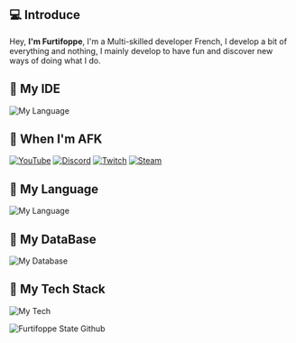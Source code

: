 ## 💻 Introduce
Hey,
**I'm Furtifoppe**, I'm a Multi-skilled developer French, I develop a bit of everything and nothing, I mainly develop to have fun and discover new ways of doing what I do.


## 📌 __**My IDE**__
![My Language](https://skillicons.dev/icons?i=vscode,visualstudio)

## 🔌​ __**When I'm AFK**__

[![YouTube](https://img.shields.io/badge/YouTube-%23FF0000.svg?style=for-the-badge&logo=YouTube&logoColor=white)](https://youtube.com/@furtifoppe3871)
[![Discord](https://img.shields.io/badge/Discord-%235865F2.svg?style=for-the-badge&logo=discord&logoColor=white)](http://discord.rnd-rev.fr)
[![Twitch](https://img.shields.io/badge/Twitch-%239146FF.svg?style=for-the-badge&logo=Twitch&logoColor=white)](https://twitch.com/furtifoppe)
[![Steam](https://img.shields.io/badge/steam-%23000000.svg?style=for-the-badge&logo=steam&logoColor=white)](https://steamcommunity.com/id/furtifoppe/)

## 📌 __**My Language**__

![My Language](https://skillicons.dev/icons?i=javascript,java,lua,dart,html,css,php,typescript)

## 📌 __**My DataBase**__

![My Database](https://skillicons.dev/icons?i=mysql,sqlite,phpmyadmin)

## 📌 __**My Tech Stack**__

![My Tech](https://skillicons.dev/icons?i=nodejs,discordjs,flutter)

![Furtifoppe State Github](https://github-readme-stats.vercel.app/api?username=furtifoppe)
